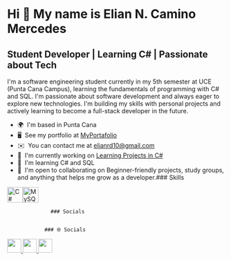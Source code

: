 Hi 👋 My name is Elian N. Camino Mercedes
=========================================

Student Developer | Learning C# | Passionate about Tech
-------------------------------------------------------

I'm a software engineering student currently in my 5th semester at UCE (Punta Cana Campus), learning the fundamentals of programming with C# and SQL. I'm passionate about software development and always eager to explore new technologies. I'm building my skills with personal projects and actively learning to become a full-stack developer in the future.

*   🌍  I'm based in Punta Cana
*   🖥️  See my portfolio at [MyPortafolio](http://github.com/Eliancmercedes?tab=repositories)
*   ✉️  You can contact me at [elianrd10@gmail.com](mailto:elianrd10@gmail.com)
*   🚀  I'm currently working on [Learning Projects in C#](http://github.com/Eliancmercedes)
*   🧠  I'm learning C# and SQL
*   🤝  I'm open to collaborating on Beginner-friendly projects, study groups, and anything that helps me grow as a developer.### Skills 
<p align="left">
<a href="https://docs.microsoft.com/en-us/dotnet/csharp/" target="_blank" rel="noreferrer"><img src="https://raw.githubusercontent.com/danielcranney/readme-generator/main/public/icons/skills/csharp-colored.svg" width="36" height="36" alt="C#" /></a><a href="https://www.mysql.com/" target="_blank" rel="noreferrer"><img src="https://raw.githubusercontent.com/danielcranney/readme-generator/main/public/icons/skills/mysql-colored.svg" width="36" height="36" alt="MySQL" /></a>
                    </p>
                    
                  ### Socials
                  
                  
                ### 🌐 Socials

<p align="left">
  <a href="https://github.com/Eliancmercedes" target="_blank" rel="noreferrer">
    <img src="https://raw.githubusercontent.com/danielcranney/readme-generator/main/public/icons/socials/github.svg" width="32" height="32" />
  </a>
  <a href="https://www.instagram.com/https._elian" target="_blank" rel="noreferrer">
    <img src="https://raw.githubusercontent.com/danielcranney/readme-generator/main/public/icons/socials/instagram.svg" width="32" height="32" />
  </a>
  <a href="https://www.linkedin.com/in/eliancamino" target="_blank" rel="noreferrer">
    <img src="https://raw.githubusercontent.com/danielcranney/readme-generator/main/public/icons/socials/linkedin.svg" width="32" height="32" />
  </a>
</p>

